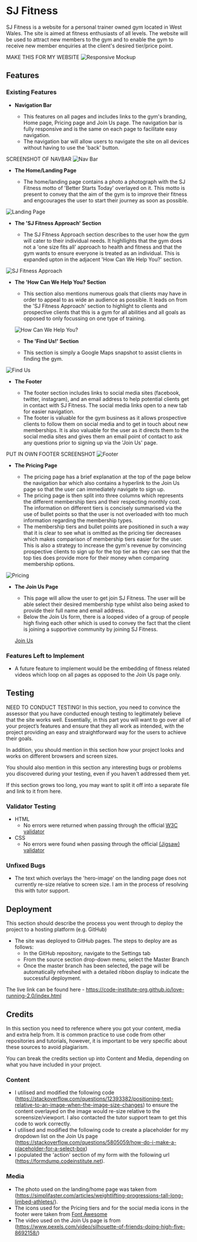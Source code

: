# SJ Fitness

SJ Fitness is a website for a personal trainer owned gym located in West Wales. The site is aimed at fitness enthusiasts of all levels. The website will be used to attract new members to the gym and to enable the gym to receive new member enquiries at the client's desired tier/price point.

MAKE THIS FOR MY WEBSITE
![Responsive Mockup]("")

## Features 

### Existing Features

- __Navigation Bar__

  - This features on all pages and includes links to the gym's branding, Home page, Pricing page and Join Us page. The navigation bar is fully responsive and  is the same on each page to facilitate easy navigation.
  - The navigation bar will allow users to navigate the site on all devices without having to use the 'back' button. 

SCREENSHOT OF NAVBAR
![Nav Bar](https://github.com/lucyrush/readme-template/blob/master/media/love_running_nav.png)

- __The Home/Landing Page__

  - The home/landing page contains a photo a photograph with the SJ Fitness motto of 'Better Starts Today' overlayed on it. This motto is present to convey that the aim of the gym is to improve their fitness and engcourages the user to start their journey as soon as possible. 

![Landing Page](https://github.com/lucyrush/readme-template/blob/master/media/love_running_landing.png)

- __The 'SJ Fitness Approach' Section__

  - The SJ Fitness Approach section describes to the user how the gym will cater to their individual needs. It highllights that the gym does not a 'one size fits all' approach to health and fitness and that the gym wants to ensure everyone is treated as an individual. This is expanded upton in the adjacent 'How Can We Help You?' section.

![SJ Fitness Approach](https://github.com/lucyrush/readme-template/blob/master/media/love_running_ethos.png)

- __The 'How Can We Help You? Section__

  - This section also mentions numerous goals that clients may have in order to appeal to as wide an audience as possible. It leads on from the 'SJ Fitness Approach' section to highlight to clients and prospective clients that this is a gym for all abilities and all goals as opposed to only focussing on one type of training.

  ![How Can We Help You?](https://github.com/lucyrush/readme-template/blob/master/media/love_running_ethos.png)

  - __The 'Find Us!' Section__

  - This section is simply a Google Maps snapshot to assist clients in finding the gym.

![Find Us](https://github.com/lucyrush/readme-template/blob/master/media/love_running_times.png)

- __The Footer__ 

  - The footer section includes links to social media sites (facebook, twitter, instagram), and an email address to help potential clients get in contact with SJ Fitness. The social media links open to a new tab for easier navigation. 
  - The footer is valuable for the gym business as it allows prospective clients to follow them on social media and to get in touch about new memberships. It is also valuable for the user as it directs them to the social media sites and gives them an email point of contact to ask any questions prior to signing up via the 'Join Us' page.

PUT IN OWN FOOTER SCREENSHOT
![Footer](https://github.com/lucyrush/readme-template/blob/master/media/love_running_footer.png)

- __The Pricing Page__

  - The pricing page has a brief explanation at the top of the page below the navigation bar which also contains a hyperlink to the Join Us page so that the user can immediately navigate to sign up.
  - The pricing page is then split into three columns which represents the different membership tiers and their respecting monthly cost. The information on different tiers is concisely summarised via the use of bullet points so that the user is not overloaded with too much information regarding the membership types.
  - The membership tiers and bullet points are positioned in such a way that it is clear to see what is omitted as the pricing tier decreases which makes comparison of membership tiers easier for the user. This is also a strategy to increase the gym's revenue by convincing prospective clients to sign up for the top tier as they can see that the top ties does provide more for their money when comparing membership options.

![Pricing](https://github.com/lucyrush/readme-template/blob/master/media/love_running_gallery.png)

- __The Join Us Page__

  - This page will allow the user to get join SJ Fitness. The user will be able select their desired membership type whilst also being asked to provide their full name and email address.
  - Below the Join Us form, there is a looped video of a group of people high fiving each other which is used to convey the fact that the client is joining a supportive community by joining SJ Fitness.
  
  [Join Us](https://github.com/lucyrush/readme-template/blob/master/media/love_running_signup.png)


### Features Left to Implement

- A future feature to implement would be the embedding of fitness related videos which loop on all pages as opposed to the Join Us page only.

## Testing 

NEED TO CONDUCT TESTING!
In this section, you need to convince the assessor that you have conducted enough testing to legitimately believe that the site works well. Essentially, in this part you will want to go over all of your project’s features and ensure that they all work as intended, with the project providing an easy and straightforward way for the users to achieve their goals.

In addition, you should mention in this section how your project looks and works on different browsers and screen sizes.

You should also mention in this section any interesting bugs or problems you discovered during your testing, even if you haven't addressed them yet.

If this section grows too long, you may want to split it off into a separate file and link to it from here.


### Validator Testing 

- HTML
  - No errors were returned when passing through the official [W3C validator](https://validator.w3.org/nu/?doc=https%3A%2F%2Fcode-institute-org.github.io%2Flove-running-2.0%2Findex.html)
- CSS
  - No errors were found when passing through the official [(Jigsaw) validator](https://jigsaw.w3.org/css-validator/validator?uri=https%3A%2F%2Fvalidator.w3.org%2Fnu%2F%3Fdoc%3Dhttps%253A%252F%252Fcode-institute-org.github.io%252Flove-running-2.0%252Findex.html&profile=css3svg&usermedium=all&warning=1&vextwarning=&lang=en#css)

### Unfixed Bugs

- The text which overlays the 'hero-image' on the landing page does not currently re-size relative to screen size. I am in the process of resolving this with tutor support.

## Deployment

This section should describe the process you went through to deploy the project to a hosting platform (e.g. GitHub) 

- The site was deployed to GitHub pages. The steps to deploy are as follows: 
  - In the GitHub repository, navigate to the Settings tab 
  - From the source section drop-down menu, select the Master Branch
  - Once the master branch has been selected, the page will be automatically refreshed with a detailed ribbon display to indicate the successful deployment. 

The live link can be found here - https://code-institute-org.github.io/love-running-2.0/index.html 


## Credits 

In this section you need to reference where you got your content, media and extra help from. It is common practice to use code from other repositories and tutorials, however, it is important to be very specific about these sources to avoid plagiarism. 

You can break the credits section up into Content and Media, depending on what you have included in your project. 

### Content 

- I utilised and modified the following code (https://stackoverflow.com/questions/12393382/positioning-text-relative-to-an-image-when-the-image-size-changes) to ensure the content overlayed on the image would re-size relative to the screensize/viewport. I also contacted the tutor support team to get this code to work correctly.
- I utilised and modified the following code to create a placeholder for my dropdown list on the Join Us page (https://stackoverflow.com/questions/5805059/how-do-i-make-a-placeholder-for-a-select-box)
- I populated the 'action' section of my form with the following url (https://formdump.codeinstitute.net).

### Media

- The photo used on the landing/home page was taken from (https://simplifaster.com/articles/weightlifting-progressions-tall-long-limbed-athletes/).
- The icons used for the Pricing tiers and for the social media icons in the footer were taken from [Font Awesome](https://fontawesome.com/)
- The video used on the Join Us page is from (https://www.pexels.com/video/silhouette-of-friends-doing-high-five-8692158/)